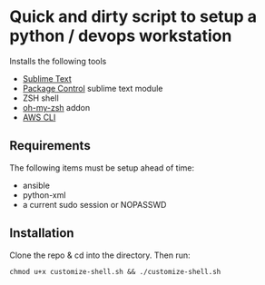 # Quick and dirty script to setup a python / devops workstation

Installs the following tools

- [Sublime Text](https://www.sublimetext.com/3)
- [Package Control](https://packagecontrol.io/) sublime text module
- ZSH shell
- [oh-my-zsh](https://ohmyz.sh/) addon
- [AWS CLI](https://aws.amazon.com/cli/)

## Requirements

The following items must be setup ahead of time:

- ansible
- python-xml
- a current sudo session or NOPASSWD

## Installation

Clone the repo & cd into the directory. Then run:

```chmod u+x customize-shell.sh && ./customize-shell.sh ```